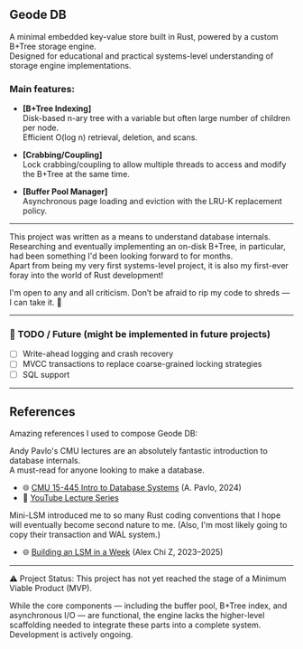 ## Geode DB  
A minimal embedded key-value store built in Rust, powered by a custom B+Tree storage engine.  
Designed for educational and practical systems-level understanding of storage engine implementations.

### Main features:

* **[B+Tree Indexing]**  
  Disk-based n-ary tree with a variable but often large number of children per node.  
  Efficient O(log n) retrieval, deletion, and scans.

* **[Crabbing/Coupling]**  
  Lock crabbing/coupling to allow multiple threads to access and modify the B+Tree at the same time.

* **[Buffer Pool Manager]**  
  Asynchronous page loading and eviction with the LRU-K replacement policy.

---

This project was written as a means to understand database internals.  
Researching and eventually implementing an on-disk B+Tree, in particular, had been something I'd been looking forward to for months.  
Apart from being my very first systems-level project, it is also my first-ever foray into the world of Rust development!

I'm open to any and all criticism. Don’t be afraid to rip my code to shreds — I can take it. 🙏

---

### 📌 TODO / Future (might be implemented in future projects)

* [ ] Write-ahead logging and crash recovery  
* [ ] MVCC transactions to replace coarse-grained locking strategies  
* [ ] SQL support

---

## References

Amazing references I used to compose Geode DB:

Andy Pavlo's CMU lectures are an absolutely fantastic introduction to database internals.  
A must-read for anyone looking to make a database.

- 🌐 [CMU 15-445 Intro to Database Systems](https://15445.courses.cs.cmu.edu/fall2024/) (A. Pavlo, 2024)  
- 🎥 [YouTube Lecture Series](https://www.youtube.com/watch?v=otE2WvX3XdQ&list=PLSE8ODhjZXjYDBpQnSymaectKjxCy6BYq&index=1)

Mini-LSM introduced me to so many Rust coding conventions that I hope will eventually become second nature to
me.  (Also, I'm most likely going to copy their transaction and WAL system.)

- 🌐 [Building an LSM in a Week](https://skyzh.github.io/mini-lsm/) (Alex Chi Z, 2023–2025)

---

⚠️ Project Status: This project has not yet reached the stage of a Minimum Viable Product (MVP).

While the core components — including the buffer pool, B+Tree index, and asynchronous I/O — are functional, the engine 
lacks the higher-level scaffolding needed to integrate these parts into a complete system. Development is actively ongoing.

